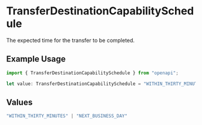 # TransferDestinationCapabilitySchedule

The expected time for the transfer to be completed.

## Example Usage

```typescript
import { TransferDestinationCapabilitySchedule } from "openapi";

let value: TransferDestinationCapabilitySchedule = "WITHIN_THIRTY_MINUTES";
```

## Values

```typescript
"WITHIN_THIRTY_MINUTES" | "NEXT_BUSINESS_DAY"
```